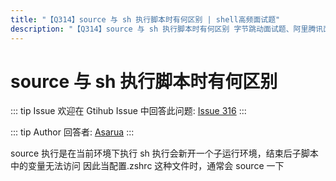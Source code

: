 ```yaml
---
title: "【Q314】source 与 sh 执行脚本时有何区别 | shell高频面试题"
description: "【Q314】source 与 sh 执行脚本时有何区别 字节跳动面试题、阿里腾讯面试题、美团小米面试题。"
---
```


# source 与 sh 执行脚本时有何区别

::: tip Issue
欢迎在 Gtihub Issue 中回答此问题: [Issue 316](https://github.com/shfshanyue/Daily-Question/issues/316)
:::

::: tip Author
回答者: [Asarua](https://github.com/Asarua)
:::

source 执行是在当前环境下执行
sh 执行会新开一个子运行环境，结束后子脚本中的变量无法访问
因此当配置.zshrc 这种文件时，通常会 source 一下
